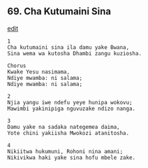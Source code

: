 ## 69. Cha Kutumaini Sina
[edit](https://docs.google.com/document/d/1XNfPKZYv3iqldh2ihh5Wtqhu_%2DitYwni/edit?mode=html)




    1
    Cha kutumaini sina ila damu yake Bwana,
    Sina wema wa kutosha Dhambi zangu kuziosha.

    Chorus
    Kwake Yesu nasimama,
    Ndiye mwamba: ni salama;
    Ndiye mwamba: ni salama;

    2
    Njia yangu iwe ndefu yeye hunipa wokovu;
    Mawimbi yakinipiga nguvuzake ndizo nanga.

    3
    Damu yake na sadaka nategemea daima,
    Yote chini yakiisha Mwokozi atanitosha.

    4
    Nikiitwa hukumuni, Rohoni nina amani;
    Nikivikwa haki yake sina hofu mbele zake.



